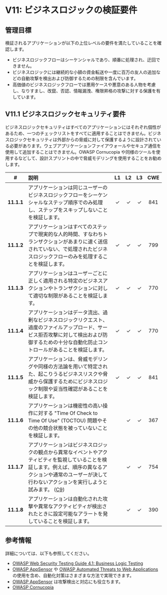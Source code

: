 # V11: ビジネスロジックの検証要件

## 管理目標

検証されるアプリケーションが以下の上位レベルの要件を満たしていることを確認します。

* ビジネスロジックフローはシーケンシャルであり、順番に処理され、迂回できません。
* ビジネスロジックには継続的な小額の資金転送や一度に百万の友人の追加などの自動攻撃を検出および防御するための制限を含んでいます。
* 高価値のビジネスロジックフローでは悪用ケースや悪意のある人物を考慮し、なりすまし、改竄、否認、情報漏洩、権限昇格の攻撃に対する保護を有しています。

## V11.1 ビジネスロジックセキュリティ要件

ビジネスロジックセキュリティはすべてのアプリケーションにはそれぞれ個性があるため、一つのチェックリストをすべてに適用することはできません。ビジネスロジックセキュリティは外部からの脅威に対して保護するように設計されている必要があります。ウェブアプリケーションファイアウォールやセキュア通信を使用して追加することはできません。OWASP Cornucopia や同様のツールを使用するなどして、設計スプリントの中で脅威モデリングを使用することをお勧めします。

| # | 説明 | L1 | L2 | L3 | CWE |
| :---: | :--- | :---: | :---:| :---: | :---: |
| **11.1.1** | アプリケーションは同じユーザーのビジネスロジックフローをシーケンシャルなステップ順序でのみ処理し、ステップをスキップしないことを検証します。 | ✓ | ✓ | ✓ | 841 |
| **11.1.2** | アプリケーションはすべてのステップで現実的な人的時間、すなわちトランザクションがあまりに速く送信されていない、で処理されたビジネスロジックフローのみを処理することを検証します。 | ✓ | ✓ | ✓ | 799 |
| **11.1.3** | アプリケーションはユーザーごとに正しく適用される特定のビジネスアクションやトランザクションに対して適切な制限があることを検証します。 | ✓ | ✓ | ✓ | 770 |
| **11.1.4** | アプリケーションはデータ流出、過剰なビジネスロジックリクエスト、過度のファイルアップロード、サービス拒否攻撃に対して検出および防御するための十分な自動化防止コントロールがあることを検証します。 | ✓ | ✓ | ✓ | 770 |
| **11.1.5** | アプリケーションは、脅威モデリングや同様の方法論を用いて特定された、起こりうるビジネスリスクや脅威から保護するためにビジネスロジック制限や妥当性確認があることを検証します。 | ✓ | ✓ | ✓ | 841 |
| **11.1.6** | アプリケーションは機密性の高い操作に対する "Time Of Check to Time Of Use" (TOCTOU) 問題やその他の競合状態を被っていないことを検証します。 | | ✓ | ✓ | 367 |
| **11.1.7** | アプリケーションはビジネスロジックの観点から異常なイベントやアクティビティを監視していることを検証します。例えば、順序の異なるアクションや通常のユーザーが決して行わないアクションを実行しようと試みます。 ([C9](https://owasp.org/www-project-proactive-controls/#div-numbering)) | | ✓ | ✓ | 754 |
| **11.1.8** | アプリケーションは自動化された攻撃や異常なアクティビティが検出されたときに設定可能なアラートを発していることを検証します。 | | ✓ | ✓ | 390 |

## 参考情報

詳細については、以下も参照してください。

* [OWASP Web Security Testing Guide 4.1: Business Logic Testing](https://owasp.org/www-project-web-security-testing-guide/v41/4-Web_Application_Security_Testing/10-Business_Logic_Testing/README.html)
* [OWASP AppSensor](https://github.com/jtmelton/appsensor) や [OWASP Automated Threats to Web Applications](https://owasp.org/www-project-automated-threats-to-web-applications/) の使用を含め、自動化対策はさまざまな方法で実現できます。
* [OWASP AppSensor](https://github.com/jtmelton/appsensor) は攻撃検出と対応にも役立ちます。
* [OWASP Cornucopia](https://owasp.org/www-project-cornucopia/)
